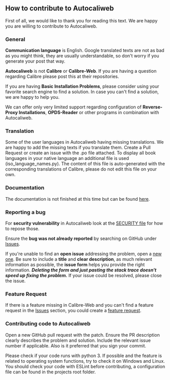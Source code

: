 ## How to contribute to Autocaliweb

First of all, we would like to thank you for reading this text. We are happy you are willing to contribute to Autocaliweb.

### **General**

**Communication language** is English. Google translated texts are not as bad as you might think, they are usually understandable, so don't worry if you generate your post that way.

**Autocaliweb** is not **Calibre** or **Calibre-Web**. If you are having a question regarding Calibre please post this at their repositories.

If you are having **Basic Installation Problems**, please consider using your favorite search engine to find a solution. In case you can't find a solution, we are happy to help you.

We can offer only very limited support regarding configuration of **Reverse-Proxy Installations**, **OPDS-Reader** or other programs in combination with Autocaliweb.

### **Translation**

Some of the user languages in Autocaliweb having missing translations. We are happy to add the missing texts if you translate them. Create a Pull Request or create an issue with the .po file attached. To display all book languages in your native language an additional file is used (iso_language_names.py). The content of this file is auto-generated with the corresponding translations of Calibre, please do not edit this file on your own.

### **Documentation**

The documentation is not finished at this time but can be found [here](https://github.com/gelbphoenix/autocaliweb/wiki).

### **Reporting a bug**

For **security vulnerability** in Autocaliweb look at the [SECURITY file](https://github.com/gelbphoenix/autocaliweb/blob/master/SECURITY.md) for how to repose those.

Ensure the **bug was not already reported** by searching on GitHub under [Issues](https://github.com/gelbphoenix/autocaliweb/issues).

If you're unable to find an **open issue** addressing the problem, open a [new one](https://github.com/gelbphoenix/autocaliweb/issues/new/choose). Be sure to include a **title** and **clear description**, as much relevant information as possible, the **issue form** helps you provide the right information. **_Deleting the form and just pasting the stack trace doesn't speed up fixing the problem._** If your issue could be resolved, please close the issue.

### **Feature Request**

If there is a feature missing in Calibre-Web and you can't find a feature request in the [Issues](https://github.com/gelbphoenix/autocaliweb/issues) section, you could create a [feature request](https://github.com/gelbphoenix/autocaliweb/issues/new?template=feature_request.md).

### **Contributing code to Autocaliweb**

Open a new GitHub pull request with the patch. Ensure the PR description clearly describes the problem and solution. Include the relevant issue number if applicable. Also is it preferred that you sign your commit.

Please check if your code runs with python 3. If possible and the feature is related to operating system functions, try to check it on Windows and Linux.
You should check your code with ESLint before contributing, a configuration file can be found in the projects root folder.
